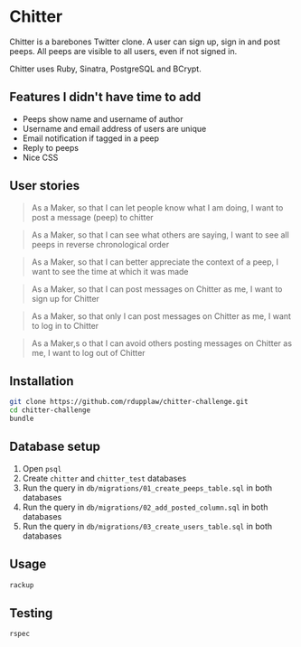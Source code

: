 # Chitter

Chitter is a barebones Twitter clone. A user can sign up, sign in and post peeps. All peeps are visible to all users, even if not signed in.

Chitter uses Ruby, Sinatra, PostgreSQL and BCrypt.

## Features I didn't have time to add

- Peeps show name and username of author
- Username and email address of users are unique
- Email notification if tagged in a peep
- Reply to peeps
- Nice CSS

## User stories

> As a Maker, so that I can let people know what I am doing, I want to post a message (peep) to chitter

> As a Maker, so that I can see what others are saying, I want to see all peeps in reverse chronological order

> As a Maker, so that I can better appreciate the context of a peep, I want to see the time at which it was made

> As a Maker, so that I can post messages on Chitter as me, I want to sign up for Chitter

> As a Maker, so that only I can post messages on Chitter as me, I want to log in to Chitter

> As a Maker,s o that I can avoid others posting messages on Chitter as me, I want to log out of Chitter

## Installation

```bash
git clone https://github.com/rdupplaw/chitter-challenge.git
cd chitter-challenge
bundle
```

## Database setup

1. Open `psql`
2. Create `chitter` and `chitter_test` databases
3. Run the query in `db/migrations/01_create_peeps_table.sql` in both databases
4. Run the query in `db/migrations/02_add_posted_column.sql` in both databases
5. Run the query in `db/migrations/03_create_users_table.sql` in both databases

## Usage

```bash
rackup
```

## Testing

```
rspec
```